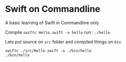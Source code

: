 Swift on Commandline
======================
A basic learning of Swift in Commandline only

Compile `swiftc Hello.swift -o hello`
run 		: `./hello`

Lets put source on `src` folder and compiled things on `bin`

```
swiftc ./src/Hello.swift -o ./bin/hello
./bin/hello
```